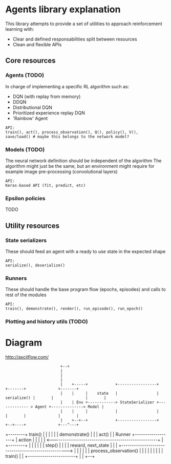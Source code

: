 # Agents library explanation
This library attempts to provide a set of utilities to approach reinforcement learning with:
- Clear and defined responsabilities split between resources
- Clean and flexible APIs

## Core resources
### Agents (TODO)
In charge of implementing a specific RL algorithm such as:
- DQN (with replay from memory)
- DDQN
- Distributional DQN
- Prioritized experience replay DQN
- 'Rainbow' Agent

```
API:
train(), act(), process_observation(), Q(), policy(), V(),
save/load() # maybe this belongs to the network model?
```
### Models (TODO)
The neural network definition should be independent of the algorithm
The algorithm might just be the same, but an environment might require for example image pre-processing (convolutional layers)
```
API:
Keras-based API (fit, predict, etc)
```
### Epsilon policies
TODO

## Utility resources
### State serializers
These should feed an agent with a ready to use state in the expected shape
```
API:
serialize(), deserialize()
```
### Runners
These should handle the base program flow (epochs, episodes) and calls to rest of the modules
```
API:
train(), demonstrate(), render(), run_episode(), run_epoch()
```
### Plotting and history utils (TODO)

# Diagram
http://asciiflow.com/

                            +--+
                            |
                            |
                            |
                            |    +-----+            +-----------------+              +-------+              +-------+
                            |    |     |    state   |                 |  serialize() |       |              |       |
                            |    | Env +------------> StateSerializer +------------- > Agent +--------------> Model |
                            |    |     |            |                 |              |       |              |       |
                            |    +--+--+            +-----------------+              +--+----+              +---^---+
+--------+  train()         |       |                                                   |                       |
|        |  demonstrate()   |       |                                                   | act()                 |
| Runner +------------------+       |                      action                       |                       |
|        |                  |       <---------------------------------------------------+                       |
+--------+                  |       |                                                   |                       |
                            |       | step()                                            |                       |
                            |       |                reward, next_state                 |                       |
                            |       +--------------------------------------------------->                       |
                            |                                                           |                       |
                            |                                                           | process_observation() |
                            |                                                           |                       |
                            |                                                           |                       |
                            |                                                           |        train()        |
                            |                                                           +-----------------------+
                            |
                            |
                            +--+

